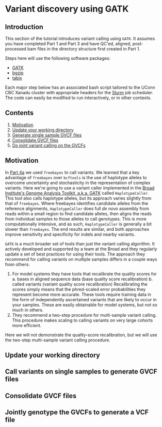 # Variant discovery using GATK

## Introduction

This section of the tutorial introduces variant calling using `GATK`. It assumes you have completed Part 1 and Part 3 and have QC'ed, aligned, post-processed bam files in the directory structure first created in Part 1. 

Steps here will use the following software packages:

- [ GATK ](https://software.broadinstitute.org/gatk/)
- [ bgzip ](http://www.htslib.org/doc/bgzip.html)
- [ tabix ](http://www.htslib.org/doc/tabix.html)

Each major step below has an associated bash script tailored to the UConn CBC Xanadu cluster with appropriate headers for the [Slurm](https://slurm.schedmd.com/documentation.html) job scheduler. The code can easily be modified to run interactively, or in other contexts. 


## Contents
  
1.    [ Motivation ](#Motivation)
2.    [ Update your working directory ](#Update-your-working-directory)  
3.    [ Generate single sample GVCF files ]()
4.    [ Consolidate GVCF files]()
5.    [ Do joint variant calling on the GVCFs ]()

## Motivation

In [Part 4a](/Part4a_freebayes.md) we used `freebayes` to call variants. We learned that a key advantage of `freebayes` over `bcftools` is the use of haplotype alleles to overcome uncertainty and stochasticity in the representation of complex variants. Here we're going to use a variant caller implemented in the [Broad Institute's Genome Analysis Toolkit, a.k.a. GATK](https://software.broadinstitute.org/gatk/) called `HaplotypeCaller`. This tool also calls haplotype alleles, but its approach varies slightly from that of `freebayes`. Where freebayes identifies candidate alleles from the reference alignments, `HaplotypeCaller` does full _de novo_ assembly from reads within a small region to find candidate alleles, then aligns the reads from individual samples to those alleles to call genotypes. This is more computationally intensive, and as such, `HaplotypeCaller` is generally a bit slower than `freebayes`. The end results are similar, and both approaches improve sensitivity and specificity for indels and nearby variants. 

`GATK` is a much broader set of tools than just the variant calling algorithm. It actively developed and supported by a team at the Broad and they regularly update a set of best practices for using their tools. The approach they recommend for calling variants on multiple samples differs in a couple ways from others:

1. For model systems they have tools that recalibrate the quality scores for
  a. bases in aligned sequence data (base quality score recalibration)
  b. called variants (variant quality score recalibration)
 Recalibrating the scores simply means that the phred-scaled error probabilities they represent become more accurate. These tools require training data in the form of independently ascertained variants that are likely to occur in your samples. These are easily obtainable for model systems, but not so much in others. 
2. They recommend a two-step procedure for multi-sample variant calling. This procedure makes scaling to calling variants on very large cohorts more efficient. 

Here we will not demonstrate the quality-score recalibration, but we will use the two-step multi-sample variant calling procedure. 

## Update your working directory


## Call variants on single samples to generate GVCF files

## Consolidate GVCF files

## Jointly genotype the GVCFs to generate a VCF file


